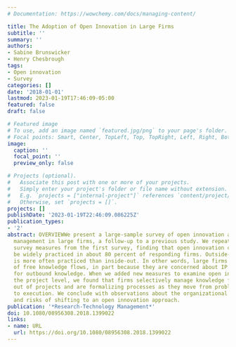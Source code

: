 ```yaml
---
# Documentation: https://wowchemy.com/docs/managing-content/

title: The Adoption of Open Innovation in Large Firms
subtitle: ''
summary: ''
authors:
- Sabine Brunswicker
- Henry Chesbrough
tags:
- Open innovation
- Survey
categories: []
date: '2018-01-01'
lastmod: 2023-01-19T17:46:09-05:00
featured: false
draft: false

# Featured image
# To use, add an image named `featured.jpg/png` to your page's folder.
# Focal points: Smart, Center, TopLeft, Top, TopRight, Left, Right, BottomLeft, Bottom, BottomRight.
image:
  caption: ''
  focal_point: ''
  preview_only: false

# Projects (optional).
#   Associate this post with one or more of your projects.
#   Simply enter your project's folder or file name without extension.
#   E.g. `projects = ["internal-project"]` references `content/project/deep-learning/index.md`.
#   Otherwise, set `projects = []`.
projects: []
publishDate: '2023-01-19T22:46:09.086225Z'
publication_types:
- '2'
abstract: OVERVIEWWe present a large-sample survey of open innovation adoption and
  management in large firms, a follow-up to a previous study. We repeat some of the
  survey measures from the first survey, finding that open innovation continues to
  be widely practiced in about 80 percent of responding firms. Outside-in open innovation
  is more often practiced than inside-out. In other words, large firms are net takers
  of free knowledge flows, in part because they are concerned about IP protection
  for outbound knowledge. When we added new measures to examine open innovation at
  the project level, we found that firms selectively manage knowledge flows into and
  out of projects and are formalizing processes as they move from problem definition
  to execution. We conclude with observations about the organizational challenges
  and risks of shifting to an open innovation approach.
publication: '*Research-Technology Management*'
doi: 10.1080/08956308.2018.1399022
links:
- name: URL
  url: https://doi.org/10.1080/08956308.2018.1399022
---
```

